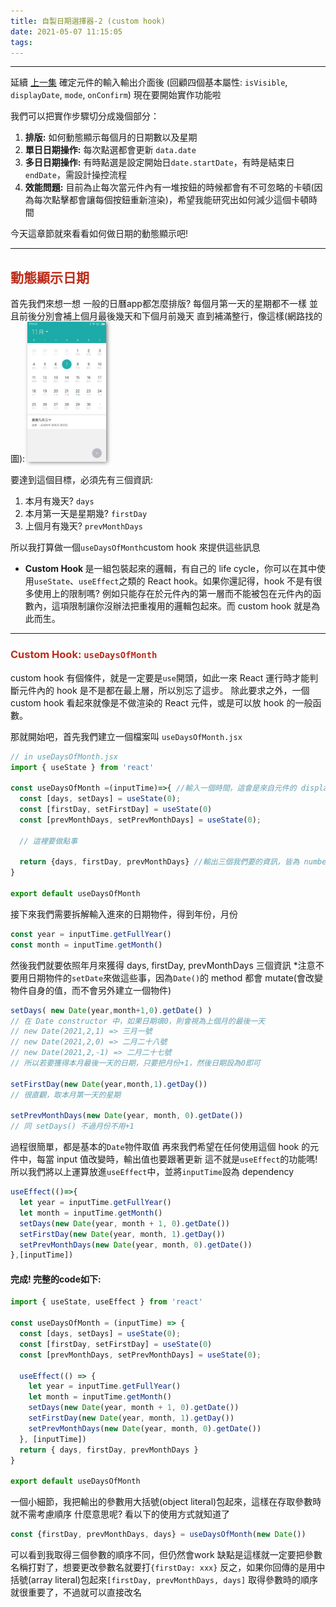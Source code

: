 ```yaml
---
title: 自製日期選擇器-2 (custom hook)
date: 2021-05-07 11:15:05
tags:
---
```


---

延續 [上一集](https://roto93.github.io/2021/05/01/自製日期選擇器-1/)
確定元件的輸入輸出介面後
(回顧四個基本屬性: `isVisible`, `displayDate`, `mode`, `onConfirm`)
現在要開始實作功能啦

我們可以把實作步驟切分成幾個部分：

1. <b>排版:</b> 如何動態顯示每個月的日期數以及星期
2. <b>單日日期操作:</b> 每次點選都會更新 `data.date`
3. <b>多日日期操作:</b> 有時點選是設定開始日`date.startDate`，有時是結束日`endDate`，需設計操控流程
4. <b>效能問題:</b> 目前為止每次當元件內有一堆按鈕的時候都會有不可忽略的卡頓(因為每次點擊都會讓每個按鈕重新渲染)，希望我能研究出如何減少這個卡頓時間

今天這章節就來看看如何做日期的動態顯示吧!

---

## <font color="#BC2C1A">動態顯示日期</font>


首先我們來想一想
一般的日曆app都怎麼排版?
每個月第一天的星期都不一樣
並且前後分別會補上個月最後幾天和下個月前幾天
直到補滿整行，像這樣(網路找的圖):
<img src="./自製日期選擇器-2/日曆範例.jpg" style="box-shadow: 2px 1px 6px gray" width="25%" />


要達到這個目標，必須先有三個資訊:
1. 本月有幾天? `days`
2. 本月第一天是星期幾? `firstDay`
3. 上個月有幾天? `prevMonthDays`

所以我打算做一個`useDaysOfMonth`custom hook 來提供這些訊息

- <b> Custom Hook </b> 是一組包裝起來的邏輯，有自己的 life cycle，你可以在其中使用`useState`、`useEffect`之類的 React hook。如果你還記得，hook 不是有很多使用上的限制嗎? 例如只能存在於元件內的第一層而不能被包在元件內的函數內，這項限制讓你沒辦法把重複用的邏輯包起來。而 custom hook 就是為此而生。

---

### <font color="#BC2C1A"> Custom Hook: `useDaysOfMonth` </font>

custom hook 有個條件，就是一定要是`use`開頭，如此一來 React 運行時才能判斷元件內的 hook 是不是都在最上層，所以別忘了這步。
除此要求之外，一個 custom hook 看起來就像是不做渲染的 React 元件，或是可以放 hook 的一般函數。

那就開始吧，首先我們建立一個檔案叫 `useDaysOfMonth.jsx`
```javascript
// in useDaysOfMonth.jsx
import { useState } from 'react'

const useDaysOfMonth =(inputTime)=>{ //輸入一個時間，這會是來自元件的 displayDate 屬性
  const [days, setDays] = useState(0);
  const [firstDay, setFirstDay] = useState(0)
  const [prevMonthDays, setPrevMonthDays] = useState(0);

  // 這裡要做點事
  
  return {days, firstDay, prevMonthDays} //輸出三個我們要的資訊，皆為 number type
}

export default useDaysOfMonth
```

接下來我們需要拆解輸入進來的日期物件，得到年份，月份

```javascript
const year = inputTime.getFullYear()
const month = inputTime.getMonth()
```

然後我們就要依照年月來獲得 days, firstDay, prevMonthDays 三個資訊
\*注意不要用日期物件的`setDate`來做這些事，因為`Date()`的 method 都會 mutate(會改變物件自身的值，而不會另外建立一個物件)
```javascript
setDays( new Date(year,month+1,0).getDate() )
// 在 Date constructor 中，如果日期填0，則會視為上個月的最後一天
// new Date(2021,2,1) => 三月一號
// new Date(2021,2,0) => 二月二十八號
// new Date(2021,2,-1) => 二月二十七號
// 所以若要獲得本月最後一天的日期，只要把月份+1，然後日期設為0即可

setFirstDay(new Date(year,month,1).getDay())
// 很直觀，取本月第一天的星期

setPrevMonthDays(new Date(year, month, 0).getDate())
// 同 setDays() 不過月份不用+1
```

過程很簡單，都是基本的`Date`物件取值
再來我們希望在任何使用這個 hook 的元件中，每當 input 值改變時，輸出值也要跟著更新
這不就是`useEffect`的功能嗎!
所以我們將以上運算放進`useEffect`中，並將`inputTime`設為 dependency

```javascript
useEffect(()=>{
  let year = inputTime.getFullYear()
  let month = inputTime.getMonth()
  setDays(new Date(year, month + 1, 0).getDate())
  setFirstDay(new Date(year, month, 1).getDay())
  setPrevMonthDays(new Date(year, month, 0).getDate())
},[inputTime])
```

#### 完成! 完整的code如下:

```javascript
import { useState, useEffect } from 'react'

const useDaysOfMonth = (inputTime) => {
  const [days, setDays] = useState(0);
  const [firstDay, setFirstDay] = useState(0)
  const [prevMonthDays, setPrevMonthDays] = useState(0);

  useEffect(() => {
    let year = inputTime.getFullYear()
    let month = inputTime.getMonth()
    setDays(new Date(year, month + 1, 0).getDate())
    setFirstDay(new Date(year, month, 1).getDay())
    setPrevMonthDays(new Date(year, month, 0).getDate())
  }, [inputTime])
  return { days, firstDay, prevMonthDays }
}

export default useDaysOfMonth
```

一個小細節，我把輸出的參數用大括號(object literal)包起來，這樣在存取參數時就不需考慮順序
什麼意思呢? 看以下的使用方式就知道了

```javascript
const {firstDay, prevMonthDays, days} = useDaysOfMonth(new Date())
```

可以看到我取得三個參數的順序不同，但仍然會work
缺點是這樣就一定要把參數名稱打對了，想要更改參數名就要打`{firstDay: xxx}`
反之，如果你回傳的是用中括號(array literal)包起來`[firstDay, prevMonthDays, days]`
取得參數時的順序就很重要了，不過就可以直接改名